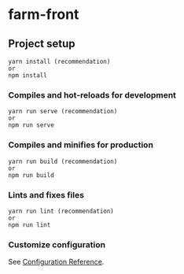 # farm-front

## Project setup
```
yarn install (recommendation)
or
npm install
```

### Compiles and hot-reloads for development
```
yarn run serve (recommendation)
or
npm run serve
```

### Compiles and minifies for production
```
yarn run build (recommendation)
or
npm run build
```

### Lints and fixes files
```
yarn run lint (recommendation)
or
npm run lint
```

### Customize configuration
See [Configuration Reference](https://cli.vuejs.org/config/).
